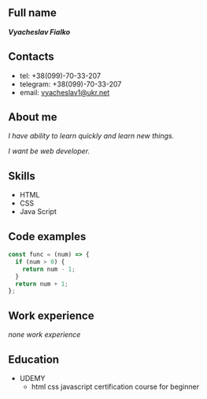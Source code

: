 ## Full name

 **_Vyacheslav Fialko_**

## Contacts
* tel: +38(099)-70-33-207
* telegram: +38(099)-70-33-207
* email: vyacheslav1@ukr.net

## About me

*I have ability to learn quickly and learn new things.*

*I want be web developer.*

## Skills
* HTML
* CSS
* Java Script

## Code examples

```javascript
const func = (num) => {
  if (num > 0) {
    return num - 1;
  }
  return num + 1;
};
```

## Work experience

_none work experience_


## Education

* UDEMY
  * html css javascript certification course for beginner